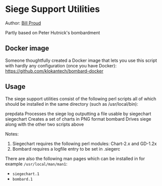 # Siege Support Utilities

Author: <a href="mailto:bill.proud@nl.wanadoo.com">Bill Proud</a>

Partly based on Peter Hutnick's bombardment

## Docker image

Someone thoughtfully created a Docker image that lets you use this script with hardly any configuration (once you have Docker): https://github.com/klokantech/bombard-docker

## Usage

The siege support utilities consist of the following perl scripts all of which
should be installed in the same directory (such as /usr/local/bin):

prepdata	Processes the siege log outputting a file usable by siegechart
siegechart	Creates a set of charts in PNG format
bombard		Drives siege along with the other two scripts above

Notes:

1. Siegechart requires the following perl modules: Chart-2.x and GD-1.2x
1. Bombard requires a logfile entry to be set in .siegerc

There are also the following man pages which can be installed in for example
`/usr/local/man/man1`:

* `siegechart.1`
* `bombard.1`

